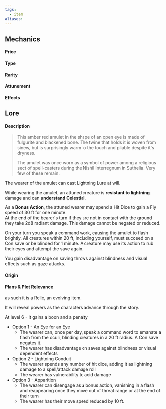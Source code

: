 ```yaml
---
tags:
  - item
aliases:
---
```

## Mechanics
#### Price

#### Type 

#### Rarity

#### Attunement

#### Effects 


## Lore
#### Description

> This amber red amulet in the shape of an open eye is made of fulgurite and blackened bone. The twine that holds it is woven from sinew, but is surprisingly warm to the touch and pliable despite it's dryness.
> 
> The amulet was once worn as a symbol of power among a religious sect of spell-casters during the Nishil Interregnum in Suthelia. Very few of these remain.

The wearer of the amulet can cast Lightning Lure at will.

While wearing the amulet, an attuned creature is **resistant to lightning** damage and can **understand Celestial**.  
  
As a **Bonus Action**, the attuned wearer may spend a Hit Dice to gain a Fly speed of 30 ft for one minute.  
At the end of the bearer's turn if they are not in contact with the ground they take 2d8 radiant damage. This damage cannot be negated or reduced.

On your turn you speak a command work, causing the amulet to flash brightly.
All creatures within 20 ft, including yourself, must succeed on a Con save or be blinded for 1 minute. A creature may use its action to rub their eyes and attempt the save again.

You gain disadvantage on saving throws against blindness and visual effects such as gaze attacks.
#### Origin


#### Plans & Plot Relevance




as such it is a Relic, an evolving item.

It will reveal powers as the characters advance through the story.

At level 6 - 
It gains a boon and a penalty 

- Option 1 - An Eye for an Eye 
	- The wearer can, once per day, speak a command word to emanate a flash from the oculi, blinding creatures in a 20 ft radius. A Con save negates it. 
	- The wearer has disadvantage on saves against blindness or visual dependent effects 
- Option 2 - Lightning Conduit 
	- The wearer spends any number of hit dice, adding it as lightning damage to a spell/attack damage roll
	- The wearer has vulnerability to acid damage 
- Option 3 - Apparition 
	- The wearer can disengage as a bonus action, vanishing in a flash and reappearing once they move out of threat range or at the end of their turn 
	- The wearer has their move speed reduced by 10 ft.